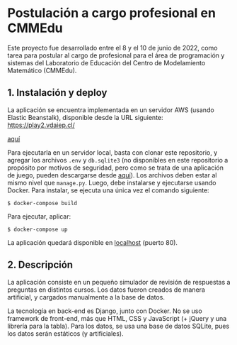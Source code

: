 # Postulación a cargo profesional en CMMEdu

Este proyecto fue desarrollado entre el 8 y el 10 de junio de 2022, como tarea para postular al cargo de profesional para el área de programación y sistemas del Laboratorio de Educación del Centro de Modelamiento Matemático (CMMEdu).

## 1. Instalación y deploy

La aplicación se encuentra implementada en un servidor AWS (usando Elastic Beanstalk), disponible desde la URL siguiente: <a href="https://play2.vdaiep.cl/" target="_blank">https://play2.vdaiep.cl/</a>

<a href="https://appcursos-env-db.s3.amazonaws.com/env_and_db.zip" target="_blank">aquí</a>

Para ejecutarla en un servidor local, basta con clonar este repositorio, y agregar los archivos `.env` y `db.sqlite3` (no disponibles en este repositorio a propósito por motivos de seguridad, pero como se trata de una aplicación de juego, pueden descargarse desde <a href="https://appcursos-env-db.s3.amazonaws.com/env_and_db.zip" target="_blank">aquí</a>). Los archivos deben estar al mismo nivel que `manage.py`. Luego, debe instalarse y ejecutarse usando Docker. Para instalar, se ejecuta una única vez el comando siguiente:

```
$ docker-compose build
```

Para ejecutar, aplicar:

```
$ docker-compose up
```

La aplicación quedará disponible en [localhost](http://localhost) (puerto 80).

## 2. Descripción

La aplicación consiste en un pequeño simulador de revisión de respuestas a preguntas en distintos cursos. Los datos fueron creados de manera artificial, y cargados manualmente a la base de datos.

La tecnología en back-end es Django, junto con Docker. No se uso framework de front-end, más que HTML, CSS y JavaScript (+ jQuery y una librería para la tabla). Para los datos, se usa una base de datos SQLite, pues los datos serán estáticos (y artificiales).

